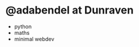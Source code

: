 # @adabendel at Dunraven
- python
- maths
- minimal webdev

<!---
adabendel/adabendel is a ✨ special ✨ repository because its `README.md` (this file) appears on your GitHub profile.
You can click the Preview link to take a look at your changes.
--->
